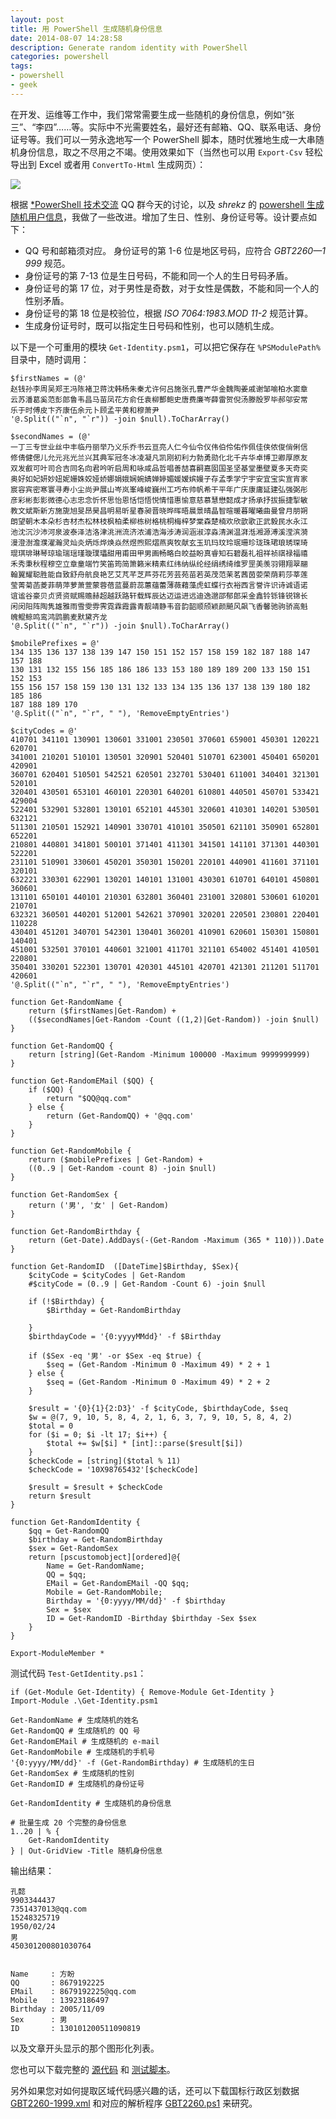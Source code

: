 ```yaml
---
layout: post
title: 用 PowerShell 生成随机身份信息
date: 2014-08-07 14:28:58
description: Generate random identity with PowerShell
categories: powershell
tags:
- powershell
- geek
---
```

在开发、运维等工作中，我们常常需要生成一些随机的身份信息，例如“张三”、“李四”……等。实际中不光需要姓名，最好还有邮箱、QQ、联系电话、身份证号等。我们可以一劳永逸地写一个 PowerShell 脚本，随时优雅地生成一大串随机身份信息，取之不尽用之不竭。使用效果如下（当然也可以用 `Export-Csv` 轻松导出到 Excel 或者用 `ConvertTo-Html` 生成网页）：

![](/img/2014-08-07-generate-random-identity-with-powershell-001.png)

根据 [*PowerShell 技术交流](http://url.cn/Jq5bta) QQ 群今天的讨论，以及 _shrekz_ 的 [powershell 生成随机用户信息](http://blog.csdn.net/shrekz/article/details/38415877)，我做了一些改进。增加了生日、性别、身份证号等。设计要点如下：

* QQ 号和邮箱须对应。
身份证号的第 1-6 位是地区号码，应符合 *G​B​T​2​2​6​0​—​1​9​9​9* 规范。
* 身份证号的第 7-13 位是生日号码，不能和同一个人的生日号码矛盾。
* 身份证号的第 17 位，对于男性是奇数，对于女性是偶数，不能和同一个人的性别矛盾。
* 身份证号的第 18 位是校验位，根据 *ISO 7064:1983.MOD 11-2* 规范计算。
* 生成身份证号时，既可以指定生日号码和性别，也可以随机生成。

以下是一个可重用的模块 `Get-Identity.psm1`，可以把它保存在 `%PSModulePath%` 目录中，随时调用：

    $firstNames = (@'
    赵钱孙李周吴郑王冯陈褚卫蒋沈韩杨朱秦尤许何吕施张孔曹严华金魏陶姜戚谢邹喻柏水窦章
    云苏潘葛奚范彭郎鲁韦昌马苗凤花方俞任袁柳酆鲍史唐费廉岑薛雷贺倪汤滕殷罗毕郝邬安常
    乐于时傅皮卞齐康伍余元卜顾孟平黄和穆萧尹
    '@.Split(("`n", "`r")) -join $null).ToCharArray()
    
    $secondNames = (@'
    一丁三专世业丝中丰临丹丽举乃义乐乔书云亘亮人仁今仙令仪伟伯伶佑作佩佳侠侬俊俏俐信
    修倩健偲儿允元兆光兰兴其典军冠冬冰凌凝凡凯刚初利力勃勇勋化北千卉华卓博卫卿厚原友
    双发叡可叶司合吉同名向君吟听启周和咏咸品哲唱善喆喜嗣嘉囡国圣坚基堂墨壁夏多天奇奕
    奥好如妃妍妙妞妮姗姝姣娅娇娜娟娥娴婉婧婵婷媚媛嫒嫔嫚子存孟季学宁宇安宜宝实宣宵家
    宸容宾密寒寰寻寿小尘尚尹展山岑岚峯峰峻巍州工巧布帅帆希干平年广庆康庸延建弘强弼彤
    彦彩彬彭影微德心志忠念忻怀思怡恩恬恺悟悦情惜惠愉意慈慕慧懋懿成才扬承抒拔振捷掣敏
    教文斌斯新方施旎旭旻昂昊昌明易昕星春昶晋晓晔晖晤晨景晴晶智暄暖暮曜曦曲曼曾月朋朔
    朗望朝木本朵杉杏材杰松林枝枫柏柔柳栋树格桃桐梅梓梦棠森楚楠欢欣歆歌正武毅民水永江
    池沈沉沙沛河泉波泰泽洁洛津洮洲流济浓浦浩海涉涛润涵淑淳淼清渊温湃湉湘源溥溪滢滨漪
    漫澄澍澹濮濯瀚灵灿炎炳烁烨焕焱然煜煦熙熠燕爽牧献玄玉玑玛玟玲珉珊珍珑珠珺琅琇琛琦
    琨琪琲琳琴琼瑜瑞瑶瑾璇璞瓃甜用甫田甲男画畅略白皎益盼真睿知石碧磊礼祖祥祯祺禄福禧
    禾秀秉秋程穆空立章童端竹笑笛筠简箫籁米精素红纬纳纵纶经绢绣绮维罗罡美羡羽翎翔翠翮
    翰翼耀聪胜能自致舒舟航良艳艺艾芃芊芝芦芬花芳芸苑苗若英茂范茉茗茜茵荌荣荫莉莎莘莲
    莹菁菊菡菱菲萌萍萝萧萱蒙蓉蓓蓝蔓蔚蕊蕙蕴蕾薄薇藉藻虎虹蝶行衣裕西言誉许识诗诚语诺
    谊谧谷豪贝贞贤资赋赐赡赫超越跃路轩载辉辰达迈运进远迪逸邈邵郁郎采金鑫铃铄锋锐锦长
    闲闵阳阵陶隽雄雅雨雪雯雰霁霓霖霞露青靓靖静韦音韵韶顺颀颖颜飇风飙飞香馨驰驹骄高魁
    魄鲲鲸鸣鸾鸿鹍鹏麦默黛齐龙
    '@.Split(("`n", "`r")) -join $null).ToCharArray()
    
    $mobilePrefixes = @'
    134 135 136 137 138 139 147 150 151 152 157 158 159 182 187 188 147 157 188 
    130 131 132 155 156 185 186 186 133 153 180 189 189 200 133 150 151 152 153 
    155 156 157 158 159 130 131 132 133 134 135 136 137 138 139 180 182 185 186 
    187 188 189 170
    '@.Split(("`n", "`r", " "), 'RemoveEmptyEntries')
    
    $cityCodes = @'
    410701 341101 130901 130601 331001 230501 370601 659001 450301 120221 620701 
    341001 210201 510101 130501 320901 520401 510701 623001 450401 650201 420901 
    360701 620401 510501 542521 620501 232701 530401 611001 340401 321301 520101 
    320401 430501 653101 460101 220301 640201 610801 440501 450701 533421 429004 
    522401 532901 532801 130101 652101 445301 320601 410301 140201 530501 632121 
    511301 210501 152921 140901 330701 410101 350501 621101 350901 652801 652201 
    210801 440801 341801 500101 371401 411301 341501 141101 371301 440301 522201 
    231101 510901 330601 450201 350301 150201 220101 440901 411601 371101 320101 
    632221 330301 622901 130201 140101 131001 430301 610701 640101 450801 360601 
    131101 650101 440101 210301 632801 360401 231001 320801 530601 610201 210701 
    632321 360501 440201 512001 542621 370901 320201 220501 230801 220401 110228 
    430401 451201 340701 542301 130401 360201 410901 620601 150301 150801 140401 
    451001 532501 370101 440601 321001 411701 321101 654002 451401 410501 220801 
    350401 330201 522301 130701 420301 445101 420701 421301 211201 511701 420601 
    '@.Split(("`n", "`r", " "), 'RemoveEmptyEntries')
    
    function Get-RandomName {
        return ($firstNames|Get-Random) + 
        (($secondNames|Get-Random -Count ((1,2)|Get-Random)) -join $null)
    }
    
    function Get-RandomQQ {
        return [string](Get-Random -Minimum 100000 -Maximum 9999999999)
    }
    
    function Get-RandomEMail ($QQ) {
        if ($QQ) {
            return "$QQ@qq.com"
        } else {
            return (Get-RandomQQ) + '@qq.com'
        }
    }
    
    function Get-RandomMobile {
        return ($mobilePrefixes | Get-Random) +
        ((0..9 | Get-Random -count 8) -join $null)
    }
    
    function Get-RandomSex {
        return ('男', '女' | Get-Random)
    }
    
    function Get-RandomBirthday {
        return (Get-Date).AddDays(-(Get-Random -Maximum (365 * 110))).Date
    }
    
    function Get-RandomID  ([DateTime]$Birthday, $Sex){
        $cityCode = $cityCodes | Get-Random
        #$cityCode = (0..9 | Get-Random -Count 6) -join $null
    
        if (!$Birthday) {
            $Birthday = Get-RandomBirthday
            
        }
        $birthdayCode = '{0:yyyyMMdd}' -f $Birthday
        
        if ($Sex -eq '男' -or $Sex -eq $true) {
            $seq = (Get-Random -Minimum 0 -Maximum 49) * 2 + 1
        } else {
            $seq = (Get-Random -Minimum 0 -Maximum 49) * 2 + 2
        }
    
        $result = '{0}{1}{2:D3}' -f $cityCode, $birthdayCode, $seq
        $w = @(7, 9, 10, 5, 8, 4, 2, 1, 6, 3, 7, 9, 10, 5, 8, 4, 2)
        $total = 0
        for ($i = 0; $i -lt 17; $i++) {
            $total += $w[$i] * [int]::parse($result[$i])
        }
        $checkCode = [string]($total % 11)
        $checkCode = '10X98765432'[$checkCode]
        
        $result = $result + $checkCode
        return $result
    }
    
    function Get-RandomIdentity {
        $qq = Get-RandomQQ
        $birthday = Get-RandomBirthday
        $sex = Get-RandomSex
        return [pscustomobject][ordered]@{
            Name = Get-RandomName;
            QQ = $qq;
            EMail = Get-RandomEMail -QQ $qq;
            Mobile = Get-RandomMobile;
            Birthday = '{0:yyyy/MM/dd}' -f $birthday
            Sex = $sex
            ID = Get-RandomID -Birthday $birthday -Sex $sex
        }
    }
    
    Export-ModuleMember *

测试代码 `Test-GetIdentity.ps1`：

    if (Get-Module Get-Identity) { Remove-Module Get-Identity }
    Import-Module .\Get-Identity.psm1
    
    Get-RandomName # 生成随机的姓名
    Get-RandomQQ # 生成随机的 QQ 号
    Get-RandomEMail # 生成随机的 e-mail
    Get-RandomMobile # 生成随机的手机号
    '{0:yyyy/MM/dd}' -f (Get-RandomBirthday) # 生成随机的生日
    Get-RandomSex # 生成随机的性别
    Get-RandomID # 生成随机的身份证号
    
    Get-RandomIdentity # 生成随机的身份信息
    
    # 批量生成 20 个完整的身份信息
    1..20 | % {
        Get-RandomIdentity
    } | Out-GridView -Title 随机身份信息

输出结果：

    孔懿
    9903344437
    7351437013@qq.com
    15248325719
    1950/02/24
    男
    450301200801030764
    
    
    Name     : 方盼
    QQ       : 8679192225
    EMail    : 8679192225@qq.com
    Mobile   : 13923186497
    Birthday : 2005/11/09
    Sex      : 男
    ID       : 130101200511090819

以及文章开头显示的那个图形化列表。

您也可以下载完整的 [源代码](/download/Get-Identity.psm1) 和 [测试脚本](/download/Test-GetIdentity.ps1)。

另外如果您对如何提取区域代码感兴趣的话，还可以下载国标行政区划数据 [GBT2260-1999.xml](/download/GBT2260-1999.xml) 和对应的解析程序 [GBT2260.ps1](/download/GBT2260.ps1) 来研究。
